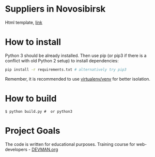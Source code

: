 # Suppliers in Novosibirsk

Html template, [link](https://john2013.github.io/22_proto_markup/)

# How to install

Python 3 should be already installed. Then use pip (or pip3 if there is
a conflict with old Python 2 setup) to install dependencies:

```bash
pip install -r requirements.txt # alternatively try pip3
```

Remember, it is recommended to use [virtualenv/venv](https://devman.org/encyclopedia/pip/pip_virtualenv/) for better isolation.


# How to build

```python3
$ python build.py #  or python3
```

# Project Goals

The code is written for educational purposes. Training course for web-developers - [DEVMAN.org](https://devman.org)
